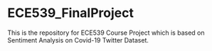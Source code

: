 # ECE539_FinalProject
This is the repository for ECE539 Course Project which is based on Sentiment Analysis on Covid-19 Twitter Dataset.
